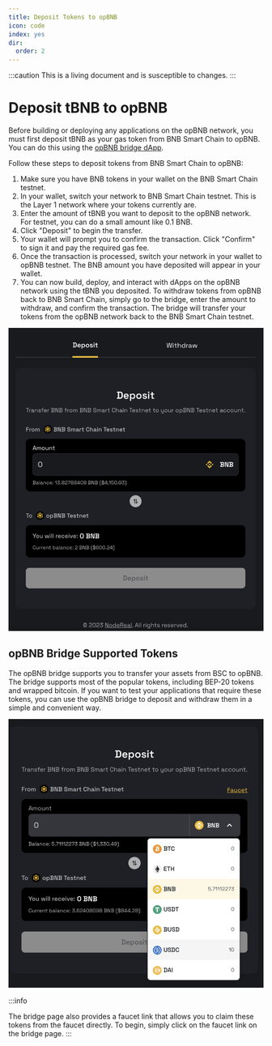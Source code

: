 ```yaml
---
title: Deposit Tokens to opBNB
icon: code
index: yes
dir:
  order: 2
---
```


:::caution 
This is a living document and is susceptible to changes. 
:::

# Deposit tBNB to opBNB

Before building or deploying any applications on the opBNB network, you must first deposit tBNB as your gas token from BNB Smart Chain to opBNB. You can do this using the [opBNB bridge dApp](https://opbnb-testnet-bridge.bnbchain.org/). 

Follow these steps to deposit tokens from BNB Smart Chain to opBNB: 

1. Make sure you have BNB tokens in your wallet on the BNB Smart Chain testnet.
2. In your wallet, switch your network to BNB Smart Chain testnet. This is the Layer 1 network where your tokens currently are.
3. Enter the amount of tBNB you want to deposit to the opBNB network. For testnet, you can do a small amount like 0.1 BNB.
4. Click "Deposit" to begin the transfer.
5. Your wallet will prompt you to confirm the transaction. Click "Confirm" to sign it and pay the required gas fee.
6. Once the transaction is processed, switch your network in your wallet to opBNB testnet. The BNB amount you have deposited will appear in your wallet.
7. You can now build, deploy, and interact with dApps on the opBNB network using the tBNB you deposited. To withdraw tokens from opBNB back to BNB Smart Chain, simply go to the bridge, enter the amount to withdraw, and confirm the transaction. The bridge will transfer your tokens from the opBNB network back to the BNB Smart Chain testnet.

![image-20230605151226852](../../static/img/opBNB-bridge.png)


## opBNB Bridge Supported Tokens

The opBNB bridge supports you to transfer your assets from BSC to opBNB. The bridge supports most of the popular tokens, including BEP-20 tokens and wrapped bitcoin. If you want to test your applications that require these tokens, you can use the opBNB bridge to deposit and withdraw them in a simple and convenient way.

![image-20230710114709403](../../static/img/bridge-supported-tokens.png)

:::info

The bridge page also provides a faucet link that allows you to claim these tokens from the faucet directly. To begin, simply click on the faucet link on the bridge page.
:::
